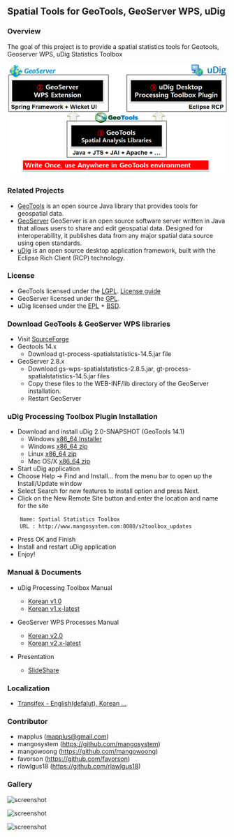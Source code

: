 ## Spatial Tools for GeoTools, GeoServer WPS, uDig

### Overview
The goal of this project is to provide a spatial statistics tools for Geotools, Geoserver WPS, uDig Statistics Toolbox

![screenshot](https://github.com/mapplus/spatial_statistics_for_geotools_udig/blob/master/docs/images/architecture.png?width=600)
 
### Related Projects
* [GeoTools](http://geotools.org) is an open source Java library that provides tools for geospatial data. 
* [GeoServer](http://geoserver.org) GeoServer is an open source software server written in Java that 
allows users to share and edit geospatial data. Designed for interoperability, it publishes data from 
any major spatial data source using open standards.
* [uDig](http://locationtech.org/projects/technology.udig) is an open source desktop application framework, built with the Eclipse Rich Client (RCP) technology.

### License
* GeoTools licensed under the [LGPL](http://www.gnu.org/licenses/lgpl.html). [License guide](http://docs.geotools.org/latest/userguide/welcome/license.html)
* GeoServer licensed under the [GPL](http://www.gnu.org/licenses/old-licenses/gpl-2.0.html).
* uDig licensed under the [EPL](http://www.eclipse.org/legal/epl-v10.html) + [BSD](http://udig.refractions.net/files/bsd3-v10.html).

### Download GeoTools & GeoServer WPS libraries
* Visit [SourceForge](https://sourceforge.net/projects/mango-spatialstatistics/)
* Geotools 14.x
  * Download gt-process-spatialstatistics-14.5.jar file
* GeoServer 2.8.x
  * Download gs-wps-spatialstatistics-2.8.5.jar, gt-process-spatialstatistics-14.5.jar files
  * Copy these files to the WEB-INF/lib directory of the GeoServer installation.
  * Restart GeoServer

### uDig Processing Toolbox Plugin Installation
* Download and install uDig 2.0-SNAPSHOT (GeoTools 14.1)
  * Windows [x86_64 Installer](http://www.mangosystem.com:8080/udig/udig-2.0.0-SNAPSHOT.win32.win32.x86_64.exe)
  * Windows [x86_64 zip](http://www.mangosystem.com:8080/udig/udig-2.0.0-SNAPSHOT.win32.win32.x86_64.zip)
  * Linux [x86_64 zip](http://www.mangosystem.com:8080/udig/udig-2.0.0-SNAPSHOT.linux.gtk.x86_64.zip)
  * Mac OS/X [x86_64 zip](http://www.mangosystem.com:8080/udig/udig-2.0.0-SNAPSHOT.macosx.cocoa.x86_64.zip)
* Start uDig application
* Choose Help -> Find and Install... from the menu bar to open up the Install/Update window
* Select Search for new features to install option and press Next.
* Click on the New Remote Site button and enter the location and name for the site
```
    Name: Spatial Statistics Toolbox
    URL : http://www.mangosystem.com:8080/s2toolbox_updates
```
* Press OK and Finish
* Install and restart uDig application
* Enjoy!

### Manual & Documents
* uDig Processing Toolbox Manual
  * [Korean v1.0](https://github.com/mapplus/spatial_statistics_for_geotools_udig/blob/master/docs/manual/uDig_ProcessingToolbox_1.0_User_Manual_ko_v.2.0.pdf)
  * [Korean v1.x-latest](https://github.com/mapplus/spatial_statistics_for_geotools_udig/blob/master/docs/manual/uDig_ProcessingToolbox_1.0_User_Manual_ko_v.2.latest.pdf)

* GeoServer WPS Processes Manual
  * [Korean v2.0](https://github.com/mapplus/spatial_statistics_for_geotools_udig/blob/master/docs/manual/GeoServer_WPS_1.0_User_Manual_ko_v.1.0.pdf)
  * [Korean v2.x-latest](https://github.com/mapplus/spatial_statistics_for_geotools_udig/blob/master/docs/manual/GeoServer_WPS_1.0_User_Manual_ko_v.1.latest.pdf)
  
* Presentation
  * [SlideShare](https://www.slideshare.net/mapplus)
 
### Localization
* [Transifex - English(defalut), Korean ...](https://www.transifex.com/projects/p/ss-rd/)

### Contributor
* mapplus (mapplus@gmail.com)
* mangosystem (https://github.com/mangosystem)
* mangowoong (https://github.com/mangowoong)
* favorson (https://github.com/favorson)
* rlawlgus18 (https://github.com/rlawlgus18)

### Gallery

![screenshot](https://github.com/mapplus/spatial_statistics_for_geotools_udig/blob/master/docs/images/udig_processing_toolbox.png?width=800)


![screenshot](https://github.com/mapplus/spatial_statistics_for_geotools_udig/blob/master/docs/images/geoserver_wps_request.png?width=800)


![screenshot](https://github.com/mapplus/spatial_statistics_for_geotools_udig/blob/master/docs/images/geoserver_wps_client.png?width=800)
